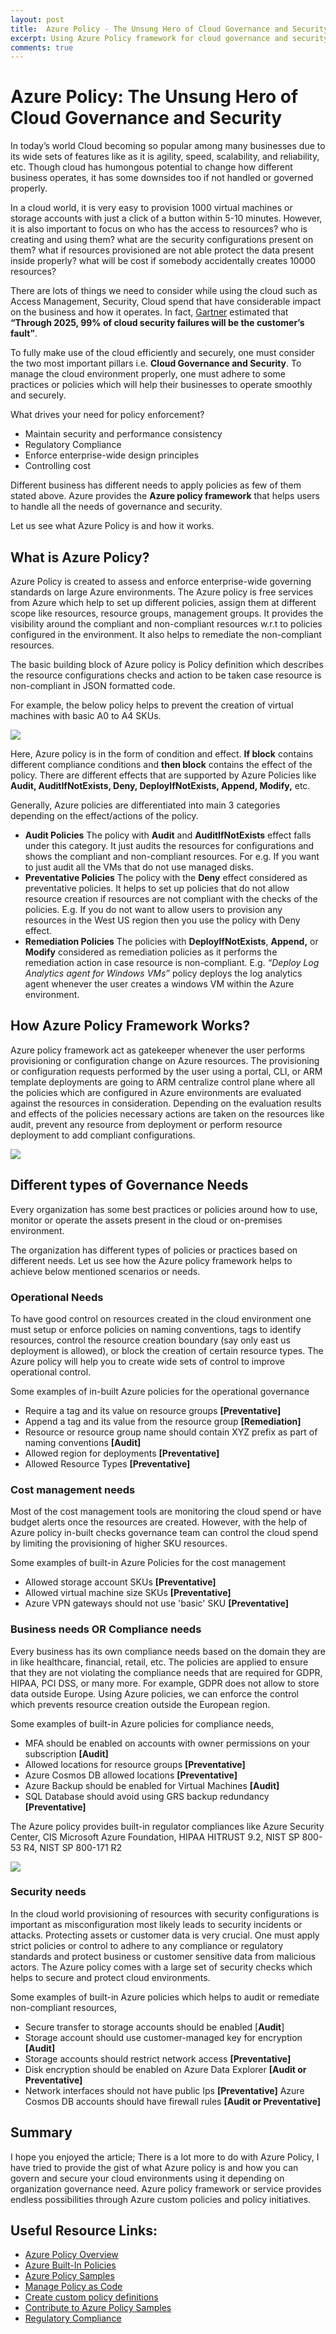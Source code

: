 ```yaml
---
layout: post
title:  Azure Policy - The Unsung Hero of Cloud Governance and Security
excerpt: Using Azure Policy framework for cloud governance and security
comments: true
---
```



# Azure Policy: The Unsung Hero of Cloud Governance and Security

In today’s world Cloud becoming so popular among many businesses due to its wide sets of features like as it is agility, speed, scalability, and reliability, etc. Though cloud has humongous potential to change how different  business operates, it has some downsides too if not handled or governed properly.

In a cloud world, it is very easy to provision 1000 virtual machines or storage accounts with just a click of a button within 5-10 minutes. However, it is also important to focus on who has the access to resources? who is creating and using them? what are the security configurations present on them? what if resources provisioned are not able protect the data present inside properly? what will be cost if somebody accidentally creates 10000 resources?

There are lots of things we need to consider while using the cloud such as Access Management, Security, Cloud spend that have considerable impact on the business and how it operates. In fact, [Gartner](https://www.gartner.com/smarterwithgartner/is-the-cloud-secure/) estimated that **“Through 2025, 99% of cloud security failures will be the customer’s fault”**.

To fully make use of the cloud efficiently and securely, one must consider the two most important pillars i.e. **Cloud Governance and Security**. To manage the cloud environment properly, one must adhere to some practices or policies which will help their businesses to operate smoothly and securely.

What drives your need for policy enforcement?
   - Maintain security and performance consistency
  - Regulatory Compliance
  - Enforce enterprise-wide design principles
  - Controlling cost

Different business has different needs to apply policies as few of them stated above. Azure provides the **Azure policy framework** that helps users to handle all the needs of governance and security.

Let us see what Azure Policy is and how it works.

## What is Azure Policy?

Azure Policy is created to assess and enforce enterprise-wide governing standards on large Azure environments. The Azure policy is free services from Azure which help to set up different policies, assign them at different scope like resources, resource groups, management groups. It provides the visibility around the compliant and non-compliant resources w.r.t to policies configured in the environment. It also helps to remediate the non-compliant resources.

The basic building block of Azure policy is Policy definition which describes the resource configurations checks and action to be taken case resource is non-compliant in JSON formatted code.

For example, the below policy helps to prevent the creation of virtual machines with basic A0 to A4 SKUs.

![](../images/AzurePolicy/AzurePolicy-Sample.png)

Here, Azure policy is in the form of condition and effect. **If block** contains different compliance conditions and **then block** contains the effect of the policy. There are different effects that are supported by Azure Policies like **Audit, AuditIfNotExists, Deny, DeployIfNotExists, Append, Modify,** etc.

Generally, Azure policies are differentiated into main 3 categories depending on the effect/actions of the policy.

-   **Audit Policies**
    The policy with **Audit** and **AuditIfNotExists** effect falls under this category. It just audits the resources for configurations and shows the compliant and non-compliant resources. For e.g. If you want to just audit all the VMs that do not use managed disks.
-   **Preventative Policies**
    The policy with the **Deny** effect considered as preventative policies. It helps to set up policies that do not allow resource creation if resources are not compliant with the checks of the policies. E.g. If you do not want to allow users to provision any resources in the West US region then you use the policy with Deny effect.
-   **Remediation Policies**
    The policies with **DeployIfNotExists**, **Append,** or **Modify** considered as remediation policies as it performs the remediation action in case resource is non-compliant. E.g. *“Deploy Log Analytics agent for
    Windows VMs”* policy deploys the log analytics agent whenever the user creates a windows VM within the Azure environment.

## How Azure Policy Framework Works?

Azure policy framework act as gatekeeper whenever the user performs provisioning or configuration change on Azure resources. The provisioning or configuration requests performed by the user using a portal, CLI, or ARM template deployments are going to ARM centralize control plane where all the policies which are
configured in Azure environments are evaluated against the resources in consideration. Depending on the evaluation results and effects of the policies necessary actions are taken on the resources like audit, prevent any resource from deployment or perform resource deployment to add compliant configurations.

![](../images/AzurePolicy/AzurePolicy-Howitworks.png)


## Different types of Governance Needs

Every organization has some best practices or policies around how to use, monitor or operate the assets present in the cloud or on-premises environment.

The organization has different types of policies or practices based on different needs. Let us see how the Azure policy framework helps to achieve below mentioned scenarios or needs.

### Operational Needs
To have good control on resources created in the cloud environment one must setup or enforce policies on naming conventions, tags to identify resources, control the resource creation boundary (say only east us deployment is allowed), or block the creation of certain resource types. The Azure policy will help you
to create wide sets of control to improve operational control.

Some examples of in-built Azure policies for the operational governance
-   Require a tag and its value on resource groups **[Preventative]**
-   Append a tag and its value from the resource group **[Remediation]**
-   Resource or resource group name should contain XYZ prefix as part of naming conventions **[Audit]**
-   Allowed region for deployments **[Preventative]**
-   Allowed Resource Types **[Preventative]**

### Cost management needs
Most of the cost management tools are monitoring the cloud spend or have budget alerts once the resources are created. However, with the help of Azure policy in-built checks governance team can control the cloud spend by limiting the provisioning of higher SKU resources.

Some examples of built-in Azure Policies for the cost management
-   Allowed storage account SKUs **[Preventative]**
-   Allowed virtual machine size SKUs **[Preventative]**
-   Azure VPN gateways should not use 'basic' SKU **[Preventative]**

### Business needs OR Compliance needs
Every business has its own compliance needs based on the domain they are in like healthcare, financial, retail, etc. The policies are applied to ensure that they are not violating the compliance needs that are required for GDPR, HIPAA, PCI DSS, or many more. For example, GDPR does not allow to store data outside
Europe. Using Azure policies, we can enforce the control which prevents resource creation outside the European region.

Some examples of built-in Azure policies for compliance needs,
-   MFA should be enabled on accounts with owner permissions on your subscription **[Audit]**
-   Allowed locations for resource groups **[Preventative]**
-   Azure Cosmos DB allowed locations **[Preventative]**
-   Azure Backup should be enabled for Virtual Machines **[Audit]**
-   SQL Database should avoid using GRS backup redundancy **[Preventative]**

The Azure policy provides built-in regulator compliances like Azure Security Center, CIS Microsoft Azure Foundation, HIPAA HITRUST 9.2, NIST SP 800-53 R4, NIST SP 800-171 R2

![](../images/AzurePolicy/AzurePolicy-Sample.png)


### Security needs
In the cloud world provisioning of resources with security configurations is important as misconfiguration most likely leads to security incidents or attacks. Protecting assets or customer data is very crucial. One must apply
strict policies or control to adhere to any compliance or regulatory standards and protect business or customer sensitive data from malicious actors. The Azure policy comes with a large set of security checks which helps to secure and protect cloud environments.

Some examples of built-in Azure policies which helps to audit or remediate non-compliant resources,
-   Secure transfer to storage accounts should be enabled [**Audit**]
-   Storage account should use customer-managed key for encryption **[Audit]**
-   Storage accounts should restrict network access **[Preventative]**
-   Disk encryption should be enabled on Azure Data Explorer **[Audit or Preventative]**
-   Network interfaces should not have public Ips **[Preventative]**
    Azure Cosmos DB accounts should have firewall rules **[Audit or Preventative]**

## Summary
I hope you enjoyed the article; There is a lot more to do with Azure Policy, I have tried to provide the gist of what Azure policy is and how you can govern and secure your cloud environments using it depending on organization governance need. Azure policy framework or service provides endless possibilities through
Azure custom policies and policy initiatives.

## Useful Resource Links:

-   [Azure Policy Overview](https://docs.microsoft.com/en-us/azure/governance/policy/overview)
-   [Azure Built-In Policies](https://docs.microsoft.com/en-us/azure/governance/policy/samples/built-in-policies)
-   [Azure Policy Samples](https://github.com/Azure/azure-policy)
-   [Manage Policy as Code](https://docs.microsoft.com/en-us/azure/governance/policy/tutorials/policy-as-code-github)
-   [Create custom policy definitions](https://docs.microsoft.com/en-us/azure/governance/policy/tutorials/create-custom-policy-definition)
-   [Contribute to Azure Policy Samples](https://github.com/Azure/Community-Policy)
-   [Regulatory Compliance](https://docs.microsoft.com/en-us/azure/governance/policy/samples/built-in-initiatives#regulatory-compliance)
